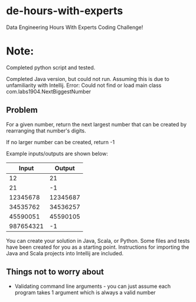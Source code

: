 # de-hours-with-experts
Data Engineering Hours With Experts Coding Challenge!

# Note:
Completed python script and tested.

Completed Java version, but could not run. Assuming this is due to unfamiliarity with Intellij. 
Error: Could not find or load main class com.labs1904.NextBiggestNumber


## Problem

For a given number, return the next largest number that can be created by rearranging that number's digits.

If no larger number can be created, return -1

Example inputs/outputs are shown below:

|Input|Output|
|----|----|
|12|21|
|21|-1|
|12345678|12345687|
|34535762|34536257|
|45590051|45590105|
|987654321|-1|

You can create your solution in Java, Scala, or Python. Some files and tests have been created for you as a starting point. Instructions for importing the Java and Scala projects into Intellij are included.

## Things not to worry about
 * Validating command line arguments - you can just assume each program takes 1 argument which is always a valid number


